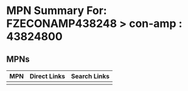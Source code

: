 



# MPN Summary For: FZECONAMP438248 > con-amp : 43824800

## MPNs
  

|MPN|Direct Links|Search Links|
| :--- | :--- | :--- |
||||

